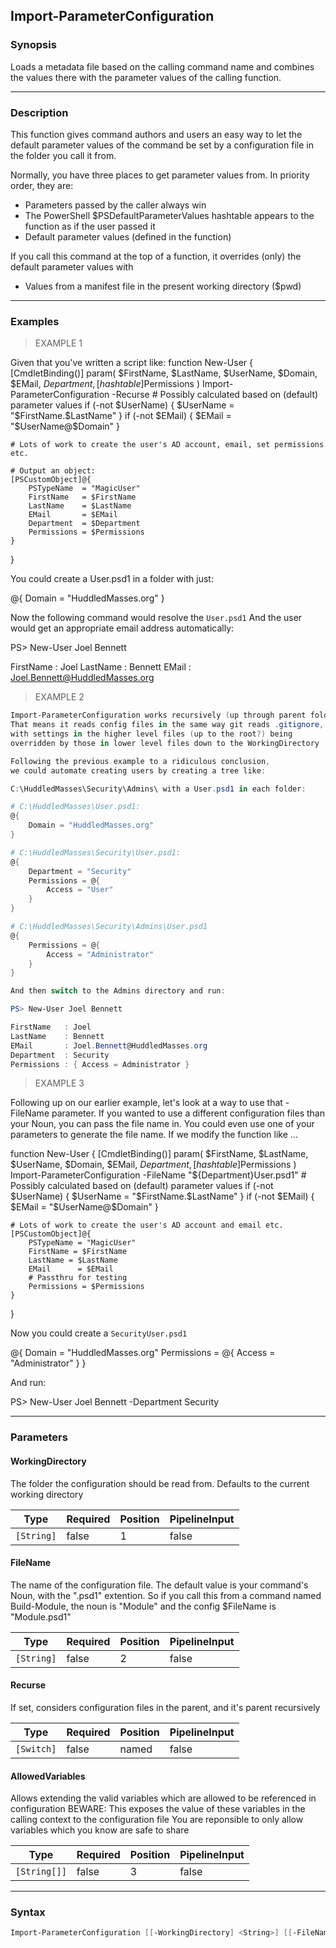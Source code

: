 Import-ParameterConfiguration
-----------------------------

### Synopsis
Loads a metadata file based on the calling command name and combines the values there with the parameter values of the calling function.

---

### Description

This function gives command authors and users an easy way to let the default parameter values of the command be set by a configuration file in the folder you call it from.

Normally, you have three places to get parameter values from. In priority order, they are:
- Parameters passed by the caller always win
- The PowerShell $PSDefaultParameterValues hashtable appears to the function as if the user passed it
- Default parameter values (defined in the function)

If you call this command at the top of a function, it overrides (only) the default parameter values with

- Values from a manifest file in the present working directory ($pwd)

---

### Examples
> EXAMPLE 1

Given that you've written a script like:
function New-User {
    [CmdletBinding()]
    param(
        $FirstName,
        $LastName,
        $UserName,
        $Domain,
        $EMail,
        $Department,
        [hashtable]$Permissions
    )
    Import-ParameterConfiguration -Recurse
    # Possibly calculated based on (default) parameter values
    if (-not $UserName) { $UserName = "$FirstName.$LastName" }
    if (-not $EMail)    { $EMail = "$UserName@$Domain" }

    # Lots of work to create the user's AD account, email, set permissions etc.

    # Output an object:
    [PSCustomObject]@{
        PSTypeName  = "MagicUser"
        FirstName   = $FirstName
        LastName    = $LastName
        EMail       = $EMail
        Department  = $Department
        Permissions = $Permissions
    }
}

You could create a User.psd1 in a folder with just:

@{ Domain = "HuddledMasses.org" }

Now the following command would resolve the `User.psd1`
And the user would get an appropriate email address automatically:

PS> New-User Joel Bennett

FirstName   : Joel
LastName    : Bennett
EMail       : Joel.Bennett@HuddledMasses.org
> EXAMPLE 2

```PowerShell
Import-ParameterConfiguration works recursively (up through parent folders)
That means it reads config files in the same way git reads .gitignore,
with settings in the higher level files (up to the root?) being
overridden by those in lower level files down to the WorkingDirectory

Following the previous example to a ridiculous conclusion,
we could automate creating users by creating a tree like:

C:\HuddledMasses\Security\Admins\ with a User.psd1 in each folder:

# C:\HuddledMasses\User.psd1:
@{
    Domain = "HuddledMasses.org"
}

# C:\HuddledMasses\Security\User.psd1:
@{
    Department = "Security"
    Permissions = @{
        Access = "User"
    }
}

# C:\HuddledMasses\Security\Admins\User.psd1
@{
    Permissions = @{
        Access = "Administrator"
    }
}

And then switch to the Admins directory and run:

PS> New-User Joel Bennett

FirstName   : Joel
LastName    : Bennett
EMail       : Joel.Bennett@HuddledMasses.org
Department  : Security
Permissions : { Access = Administrator }
```
> EXAMPLE 3

Following up on our earlier example, let's look at a way to use that -FileName parameter.
If you wanted to use a different configuration files than your Noun, you can pass the file name in.
You could even use one of your parameters to generate the file name. If we modify the function like ...

function New-User {
    [CmdletBinding()]
    param(
        $FirstName,
        $LastName,
        $UserName,
        $Domain,
        $EMail,
        $Department,
        [hashtable]$Permissions
    )
    Import-ParameterConfiguration -FileName "${Department}User.psd1"
    # Possibly calculated based on (default) parameter values
    if (-not $UserName) { $UserName = "$FirstName.$LastName" }
    if (-not $EMail)    { $EMail = "$UserName@$Domain" }

    # Lots of work to create the user's AD account and email etc.
    [PSCustomObject]@{
        PSTypeName = "MagicUser"
        FirstName = $FirstName
        LastName = $LastName
        EMail      = $EMail
        # Passthru for testing
        Permissions = $Permissions
    }
}

Now you could create a `SecurityUser.psd1`

@{
    Domain = "HuddledMasses.org"
    Permissions = @{
        Access = "Administrator"
    }
}

And run:

PS> New-User Joel Bennett -Department Security

---

### Parameters
#### **WorkingDirectory**
The folder the configuration should be read from. Defaults to the current working directory

|Type      |Required|Position|PipelineInput|
|----------|--------|--------|-------------|
|`[String]`|false   |1       |false        |

#### **FileName**
The name of the configuration file.
The default value is your command's Noun, with the ".psd1" extention.
So if you call this from a command named Build-Module, the noun is "Module" and the config $FileName is "Module.psd1"

|Type      |Required|Position|PipelineInput|
|----------|--------|--------|-------------|
|`[String]`|false   |2       |false        |

#### **Recurse**
If set, considers configuration files in the parent, and it's parent recursively

|Type      |Required|Position|PipelineInput|
|----------|--------|--------|-------------|
|`[Switch]`|false   |named   |false        |

#### **AllowedVariables**
Allows extending the valid variables which are allowed to be referenced in configuration
BEWARE: This exposes the value of these variables in the calling context to the configuration file
You are reponsible to only allow variables which you know are safe to share

|Type        |Required|Position|PipelineInput|
|------------|--------|--------|-------------|
|`[String[]]`|false   |3       |false        |

---

### Syntax
```PowerShell
Import-ParameterConfiguration [[-WorkingDirectory] <String>] [[-FileName] <String>] [-Recurse] [[-AllowedVariables] <String[]>] [<CommonParameters>]
```
